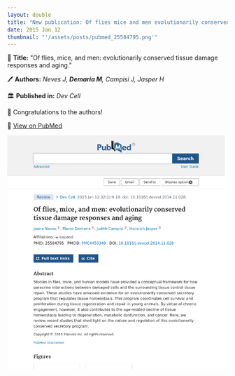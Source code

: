 ```yaml
---
layout: double
title: "New publication: Of flies mice and men evolutionarily conserved tissue damage responses and aging"
date: 2015 Jan 12
thumbnail: "'/assets/posts/pubmed_25584795.png'"
---
```

📖 <strong>Title:</strong> "Of flies, mice, and men: evolutionarily conserved tissue damage responses and aging."  

🖊️ <strong>Authors:</strong> <em>Neves J, <strong>Demaria M</strong>, Campisi J, Jasper H</em>  

🏛️ <strong>Published in:</strong> <em>Dev Cell</em>  

🎉 Congratulations to the authors!  

🔗 <a href="https://pubmed.ncbi.nlm.nih.gov/25584795/">View on PubMed</a>  

![Publication Image](/assets/posts/pubmed_25584795.png)
